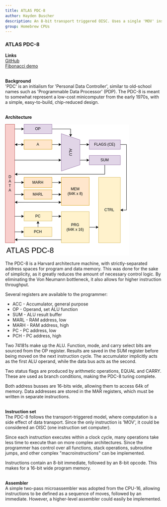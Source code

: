 ```yaml
---
title: ATLAS PDC-8
author: Hayden Buscher
description: An 8-bit transport triggered OISC. Uses a single 'MOV' instruction for maximum simplicity.
group: Homebrew CPUs
---
```


### ATLAS PDC-8
**Links**  
[GitHub](https://github.com/techno-sorcery/PDC-8)  
[Fibonacci demo](https://www.youtube.com/watch?v=G-2V7RjiHaM)<br><br>

**Background**  
'PDC' is an initialism for 'Personal Data Controller', similar to old-school names such as 'Programmable Data Processor' (PDP). The PDC-8 is meant to somewhat represent a low-cost minicomputer from the early 1970s, with a simple, easy-to-build, chip-reduced design.<br><br>

**Architecture**

![PDC-8 architecture flowchart](/projects/img/pdc_arch.png)

The PDC-8 is a Harvard architecture machine, with strictly-separated address spaces for program and data memory. This was done for the sake of simplicity, as it greatly reduces the amount of necessary control logic. By eliminating the Von Neumann bottleneck, it also allows for higher instruction throughput.

Several registers are available to the programmer:

- ACC - Accumulator, general purpose
- OP - Operand, set ALU function
- SUM - ALU result buffer
- MARL - RAM address, low
- MARH - RAM address, high
- PC - PC address, low
- PCH - PC address, high

Two 74181s make up the ALU. Function, mode, and carry select bits are sourced from the OP register. Results are saved in the SUM register before being moved on the next instruction cycle. The accumulator implicitly acts as the first ALU operand, while the data bus acts as the second.

Two status flags are produced by arithmetic operations, EQUAL and CARRY. These are used as branch conditions, making the PDC-8 turing complete.

Both address busses are 16-bits wide, allowing them to access 64k of memory. Data addresses are stored in the MAR registers, which must be written in separate instructions.<br><br>

**Instruction set**  
The PDC-8 follows the transport-triggered model, where computation is a side effect of data transport. Since the only instruction is 'MOV', it could be considered an OISC (one instruction set computer).
 
Since each instruction executes within a clock cycle, many operations take less time to execute than on more complex architectures. Since the programmer has control over all functions, stack operations, subroutine jumps, and other complex "macroinstructions" can be implemented.

Instructions contain an 8-bit immediate, followed by an 8-bit opcode. This makes for a 16-bit wide program memory.<br><br>

**Assembler**  
A simple two-pass microassembler was adopted from the CPU-16, allowing instructions to be defined as a sequence of moves, followed by an immediate. However, a higher-level assembler could easily be implemented.
